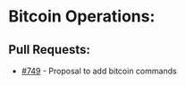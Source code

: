 # Bitcoin Operations:
## Pull Requests:
- [#749][749] - Proposal to add bitcoin commands

[749]:https://github.com/Significant-Gravitas/Auto-GPT/issues/749